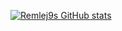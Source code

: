[![Remlej9s GitHub stats](https://github-readme-stats.vercel.app/api?username=anuraghazra)](https://github.com/remlej9/github-readme-stats)
